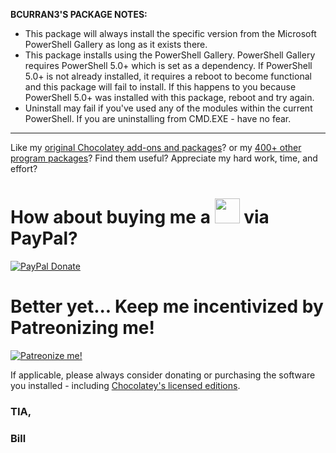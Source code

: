 **BCURRAN3'S PACKAGE NOTES:**

* This package will always install the specific version from the Microsoft PowerShell Gallery as long as it exists there. 
* This package installs using the PowerShell Gallery. PowerShell Gallery requires PowerShell 5.0+ which is set as a dependency. If PowerShell 5.0+ is not already installed, it requires a reboot to become functional and this package will fail to install. If this happens to you because PowerShell 5.0+ was installed with this package, reboot and try again.
* Uninstall may fail if you've used any of the modules within the current PowerShell. If you are uninstalling from CMD.EXE - have no fear.

***

Like my [original Chocolatey add-ons and packages](https://chocolatey.org/search?q=tag%3Abcurran3)? or my [400+ other program packages](https://chocolatey.org/profiles/bcurran3)? Find them useful? Appreciate my hard work, time, and effort?


<h1>How about buying me a <img src="https://cdn.rawgit.com/bcurran3/ChocolateyPackages/master/mylogos/beer.png" alt="" width="40" height="40"> via PayPal?</h1>

[![PayPal Donate](https://www.paypalobjects.com/webstatic/mktg/logo/AM_SbyPP_mc_vs_dc_ae.jpg)](https://www.paypal.me/bcurran3donations)

<h1>Better yet... Keep me incentivized by Patreonizing me!</h1>

[![Patreonize me!](https://c5.patreon.com/external/logo/downloads_wordmark_white_on_coral.png)](https://www.patreon.com/bcurran3)


If applicable, please always consider donating or purchasing the software you installed - including [Chocolatey's licensed editions](https://chocolatey.org/pricing).

<h3>TIA,</h3>

<h3>Bill</h3>
